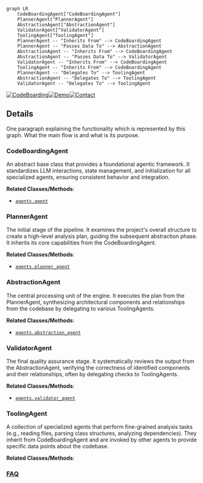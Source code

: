 ```mermaid
graph LR
    CodeBoardingAgent["CodeBoardingAgent"]
    PlannerAgent["PlannerAgent"]
    AbstractionAgent["AbstractionAgent"]
    ValidatorAgent["ValidatorAgent"]
    ToolingAgent["ToolingAgent"]
    PlannerAgent -- "Inherits From" --> CodeBoardingAgent
    PlannerAgent -- "Passes Data To" --> AbstractionAgent
    AbstractionAgent -- "Inherits From" --> CodeBoardingAgent
    AbstractionAgent -- "Passes Data To" --> ValidatorAgent
    ValidatorAgent -- "Inherits From" --> CodeBoardingAgent
    ToolingAgent -- "Inherits From" --> CodeBoardingAgent
    PlannerAgent -- "Delegates To" --> ToolingAgent
    AbstractionAgent -- "Delegates To" --> ToolingAgent
    ValidatorAgent -- "Delegates To" --> ToolingAgent
```

[![CodeBoarding](https://img.shields.io/badge/Generated%20by-CodeBoarding-9cf?style=flat-square)](https://github.com/CodeBoarding/GeneratedOnBoardings)[![Demo](https://img.shields.io/badge/Try%20our-Demo-blue?style=flat-square)](https://www.codeboarding.org/demo)[![Contact](https://img.shields.io/badge/Contact%20us%20-%20contact@codeboarding.org-lightgrey?style=flat-square)](mailto:contact@codeboarding.org)

## Details

One paragraph explaining the functionality which is represented by this graph. What the main flow is and what is its purpose.

### CodeBoardingAgent
An abstract base class that provides a foundational agentic framework. It standardizes LLM interactions, state management, and initialization for all specialized agents, ensuring consistent behavior and integration.


**Related Classes/Methods**:

- <a href="https://github.com/CodeBoarding/CodeBoarding/blob/main/agents/agent.py" target="_blank" rel="noopener noreferrer">`agents.agent`</a>


### PlannerAgent
The initial stage of the pipeline. It examines the project's overall structure to create a high-level analysis plan, guiding the subsequent abstraction phase. It inherits its core capabilities from the CodeBoardingAgent.


**Related Classes/Methods**:

- <a href="https://github.com/CodeBoarding/CodeBoarding/blob/main/agents/planner_agent.py" target="_blank" rel="noopener noreferrer">`agents.planner_agent`</a>


### AbstractionAgent
The central processing unit of the engine. It executes the plan from the PlannerAgent, synthesizing architectural components and relationships from the codebase by delegating to various ToolingAgents.


**Related Classes/Methods**:

- <a href="https://github.com/CodeBoarding/CodeBoarding/blob/main/agents/abstraction_agent.py" target="_blank" rel="noopener noreferrer">`agents.abstraction_agent`</a>


### ValidatorAgent
The final quality assurance stage. It systematically reviews the output from the AbstractionAgent, verifying the correctness of identified components and their relationships, often by delegating checks to ToolingAgents.


**Related Classes/Methods**:

- <a href="https://github.com/CodeBoarding/CodeBoarding/blob/main/agents/validator_agent.py" target="_blank" rel="noopener noreferrer">`agents.validator_agent`</a>


### ToolingAgent
A collection of specialized agents that perform fine-grained analysis tasks (e.g., reading files, parsing class structures, analyzing dependencies). They inherit from CodeBoardingAgent and are invoked by other agents to provide specific data points about the codebase.


**Related Classes/Methods**:





### [FAQ](https://github.com/CodeBoarding/GeneratedOnBoardings/tree/main?tab=readme-ov-file#faq)
